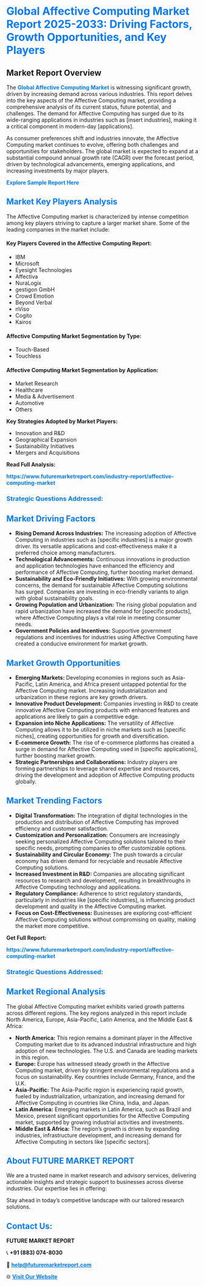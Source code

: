 <h1 style="color: #007BFF;">Global Affective Computing Market Report 2025-2033: Driving Factors, Growth Opportunities, and Key Players</h1>

<section id="overview">
<h2>Market Report Overview</h2>
<p>The <a href="https://www.futuremarketreport.com/industry-report/affective-computing-market" style="color: #007BFF; text-decoration: none;"><strong>Global Affective Computing Market</strong></a> is witnessing significant growth, driven by increasing demand across various industries. This report delves into the key aspects of the Affective Computing market, providing a comprehensive analysis of its current status, future potential, and challenges. The demand for Affective Computing has surged due to its wide-ranging applications in industries such as [insert industries], making it a critical component in modern-day [applications].</p>
<p>As consumer preferences shift and industries innovate, the Affective Computing market continues to evolve, offering both challenges and opportunities for stakeholders. The global market is expected to expand at a substantial compound annual growth rate (CAGR) over the forecast period, driven by technological advancements, emerging applications, and increasing investments by major players.</p>
</section>

<section id="overview">
<p><a href="https://www.futuremarketreport.com/request-sample/reportId=26593" style="color: #007BFF; text-decoration: none;"><strong>Explore Sample Report Here</strong></a></p>
</section>

<section id="key-players">
<h2 style="color: #007BFF;">Market Key Players Analysis</h2>
<p>The Affective Computing market is characterized by intense competition among key players striving to capture a larger market share. Some of the leading companies in the market include:</p>
<h4>Key Players Covered in the Affective Computing Report:</h4>
<ul><li>IBM</li><li>Microsoft</li><li>Eyesight Technologies</li><li>Affectiva</li><li>NuraLogix</li><li>gestigon GmbH</li><li>Crowd Emotion</li><li>Beyond Verbal</li><li>nViso</li><li>Cogito</li><li>Kairos</li></ul>
<h4>Affective Computing Market Segmentation by Type:</h4>
<ul><li>Touch-Based</li><li>Touchless</li></ul>

<h4>Affective Computing Market Segmentation by Application:</h4>
<ul><li>Market Research</li><li>Healthcare</li><li>Media &amp; Advertisement</li><li>Automotive</li><li>Others</li></ul>
<p><strong>Key Strategies Adopted by Market Players:</strong></p>
<ul>
<li>Innovation and R&D</li>
<li>Geographical Expansion</li>
<li>Sustainability Initiatives</li>
<li>Mergers and Acquisitions</li>
</ul>
</section>

<section>
<p><strong>Read Full Analysis: </strong></p><a href="https://www.futuremarketreport.com/industry-report/affective-computing-market" style="color: #007BFF; text-decoration: none;"><strong>https://www.futuremarketreport.com/industry-report/affective-computing-market</strong></a>
<h3 style="color: #007BFF;">Strategic Questions Addressed:</h3>
</section>

<section id="driving-factors">
<h2 style="color: #007BFF;">Market Driving Factors</h2>
<ul>
<li><strong>Rising Demand Across Industries:</strong> The increasing adoption of Affective Computing in industries such as [specific industries] is a major growth driver. Its versatile applications and cost-effectiveness make it a preferred choice among manufacturers.</li>
<li><strong>Technological Advancements:</strong> Continuous innovations in production and application technologies have enhanced the efficiency and performance of Affective Computing, further boosting market demand.</li>
<li><strong>Sustainability and Eco-Friendly Initiatives:</strong> With growing environmental concerns, the demand for sustainable Affective Computing solutions has surged. Companies are investing in eco-friendly variants to align with global sustainability goals.</li>
<li><strong>Growing Population and Urbanization:</strong> The rising global population and rapid urbanization have increased the demand for [specific products], where Affective Computing plays a vital role in meeting consumer needs.</li>
<li><strong>Government Policies and Incentives:</strong> Supportive government regulations and incentives for industries using Affective Computing have created a conducive environment for market growth.</li>
</ul>
</section>

<section id="growth-opportunities">
<h2 style="color: #007BFF;">Market Growth Opportunities</h2>
<ul>
<li><strong>Emerging Markets:</strong> Developing economies in regions such as Asia-Pacific, Latin America, and Africa present untapped potential for the Affective Computing market. Increasing industrialization and urbanization in these regions are key growth drivers.</li>
<li><strong>Innovative Product Development:</strong> Companies investing in R&D to create innovative Affective Computing products with enhanced features and applications are likely to gain a competitive edge.</li>
<li><strong>Expansion into Niche Applications:</strong> The versatility of Affective Computing allows it to be utilized in niche markets such as [specific niches], creating opportunities for growth and diversification.</li>
<li><strong>E-commerce Growth:</strong> The rise of e-commerce platforms has created a surge in demand for Affective Computing used in [specific applications], further boosting market growth.</li>
<li><strong>Strategic Partnerships and Collaborations:</strong> Industry players are forming partnerships to leverage shared expertise and resources, driving the development and adoption of Affective Computing products globally.</li>
</ul>
</section>

<section id="trending-factors">
<h2 style="color: #007BFF;">Market Trending Factors</h2>
<ul>
<li><strong>Digital Transformation:</strong> The integration of digital technologies in the production and distribution of Affective Computing has improved efficiency and customer satisfaction.</li>
<li><strong>Customization and Personalization:</strong> Consumers are increasingly seeking personalized Affective Computing solutions tailored to their specific needs, prompting companies to offer customizable options.</li>
<li><strong>Sustainability and Circular Economy:</strong> The push towards a circular economy has driven demand for recyclable and reusable Affective Computing solutions.</li>
<li><strong>Increased Investment in R&D:</strong> Companies are allocating significant resources to research and development, resulting in breakthroughs in Affective Computing technology and applications.</li>
<li><strong>Regulatory Compliance:</strong> Adherence to strict regulatory standards, particularly in industries like [specific industries], is influencing product development and quality in the Affective Computing market.</li>
<li><strong>Focus on Cost-Effectiveness:</strong> Businesses are exploring cost-efficient Affective Computing solutions without compromising on quality, making the market more competitive.</li>
</ul>
</section>

<section>
<p><strong>Get Full Report: </strong></p><a href="https://www.futuremarketreport.com/industry-report/affective-computing-market" style="color: #007BFF; text-decoration: none;"><strong>https://www.futuremarketreport.com/industry-report/affective-computing-market</strong></a>
<h3 style="color: #007BFF;">Strategic Questions Addressed:</h3>
</section>


<section id="regional-analysis">
<h2 style="color: #007BFF;">Market Regional Analysis</h2>
<p>The global Affective Computing market exhibits varied growth patterns across different regions. The key regions analyzed in this report include North America, Europe, Asia-Pacific, Latin America, and the Middle East & Africa:</p>
<ul>
<li><strong>North America:</strong> This region remains a dominant player in the Affective Computing market due to its advanced industrial infrastructure and high adoption of new technologies. The U.S. and Canada are leading markets in this region.</li>
<li><strong>Europe:</strong> Europe has witnessed steady growth in the Affective Computing market, driven by stringent environmental regulations and a focus on sustainability. Key countries include Germany, France, and the U.K.</li>
<li><strong>Asia-Pacific:</strong> The Asia-Pacific region is experiencing rapid growth, fueled by industrialization, urbanization, and increasing demand for Affective Computing in countries like China, India, and Japan.</li>
<li><strong>Latin America:</strong> Emerging markets in Latin America, such as Brazil and Mexico, present significant opportunities for the Affective Computing market, supported by growing industrial activities and investments.</li>
<li><strong>Middle East & Africa:</strong> The region’s growth is driven by expanding industries, infrastructure development, and increasing demand for Affective Computing in sectors like [specific sectors].</li>
</ul>
</section>

<footer>
<h2 style="color: #007BFF;">About FUTURE MARKET REPORT</h2>
<p>We are a trusted name in market research and advisory services, delivering actionable insights and strategic support to businesses across diverse industries. Our expertise lies in offering:</p>

<p>Stay ahead in today’s competitive landscape with our tailored research solutions.</p>

<h2 style="color: #007BFF;">Contact Us:</h2>
<p><strong>FUTURE MARKET REPORT</strong></p>
<p>📞 <strong>+91 (883) 074-8030</strong></p>
<p>📧 <strong><a href="mailto:help@futuremarketreport.com" style="color: #007BFF;">help@futuremarketreport.com</a></strong></p>
<p>🌐 <strong><a href="https://www.futuremarketreport.com/" style="color: #007BFF;">Visit Our Website</a></strong></p>
</footer>